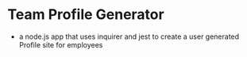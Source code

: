 # Team Profile Generator

- a node.js app that uses inquirer and jest to create a user generated Profile site for employees
